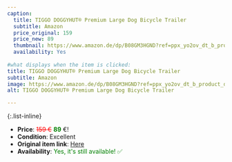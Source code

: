 ```yaml
---
caption:
  title: TIGGO DOGGYHUT® Premium Large Dog Bicycle Trailer
  subtitle: Amazon
  price_original: 159
  price_new: 89
  thumbnail: https://www.amazon.de/dp/B08GM3HGND?ref=ppx_yo2ov_dt_b_product_details&th=1
  availability: Yes
  
#what displays when the item is clicked:
title: TIGGO DOGGYHUT® Premium Large Dog Bicycle Trailer
subtitle: Amazon
image: https://www.amazon.de/dp/B08GM3HGND?ref=ppx_yo2ov_dt_b_product_details&th=1
alt: TIGGO DOGGYHUT® Premium Large Dog Bicycle Trailer

---
```

{:.list-inline} 
- **Price**: <span style="color:red"><del>159 €</del></span> <span style="color:green">**89**</span> €!
- **Condition**: Excellent
- **Original item link**: [Here](https://www.amazon.de/dp/B08GM3HGND?ref=ppx_yo2ov_dt_b_product_details&th=1)
- **Availability**: <span style='color:green'>Yes, it's still available! ✅</span>
